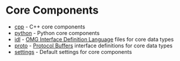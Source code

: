 Core Components
===============

* [cpp](cpp) - C++ core components
* [python](python) - Python core components
* [idl](idl) - [OMG Interface Definition Language](https://www.omg.org/spec/IDL/4.1/About-IDL/) files for core data types
* [proto](proto) - [Protocol Buffers](https://protobuf.dev) interface definitions for core data types
* [settings](settings) - Default settings for core components
